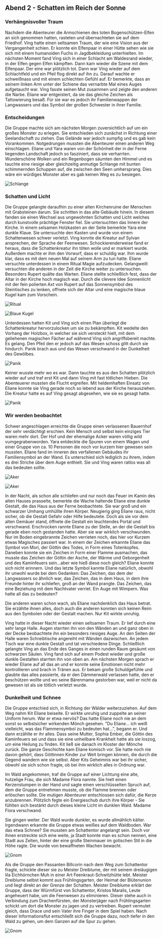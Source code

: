 ## Abend 2 - Schatten im Reich der Sonne

### Verhängnisvoller Traum

Nachdem die Abenteurer die Armschienen des toten Bogenschützen-Elfen an sich genommen hatten, rasteten und übernachteten sie auf dem Friedhof. Ving hatte einen seltsamen Traum, der wie eine Vision aus der Vergangenheit schien. Er konnte ein Elfenpaar in einer Hütte sehen wie sie sich mit einem humanoiden Fuchs in Jagdbekleidung unterhielten. Im nächsten Moment fand Ving sich in einer Schlacht am Waldesrand wieder, in der Elfen gegen Elfen kämpften. Dann kam wieder die Szene mit dem Elfenpaar. Der eine war plötzlich tot. Dann war Ving wieder auf dem Schlachtfeld und ein Pfeil flog direkt auf ihn zu. Darauf wachte er schweißnass und mit einem schlechten Gefühl auf. Er bemerkte, dass an seinem linken Arm unter der Schiene das vernarbte Mal eines Auges aufgetaucht war. Ving fasste seinen Mut zusammen und zeigte den anderen die Narbe. Eliane war entgeistert, da sie das gleiche Zeichen als Tattowierung besaß. Für sie war es jedoch ihr Familienwappen der Langwassers und das Symbol der großen Schwester in ihrer Familie.

### Entscheidungen

Die Gruppe machte sich am nächsten Morgen zuversichtlich auf um ein großes Monster zu erlegen. Sie entschieden sich zunächst in Richtung einer Seelandschaft zu ziehen. Das Gelände war jedoch sumpfig und es gab kein Vorankommen. Notgedrungen mussten die Abenteurer einen anderen Weg einschlagen. Eliane und Yara waren von der Schönheit der in der Ferne liegenden Landschaft jedoch so fasziniert, dass sie verharrten. Wunderschöne Wolken und ein Regenbogen säumten den Himmel und es tauchte eine riesige aber gleichzeitig anmutige Schlange mit bunten schimmernden Schuppen auf, die zwischen den Seen umhersprang. Dies wäre ein würdiges Monster aber es gab keinen Weg es zu besiegen.

![Schlange](/docs/assets/images/02-Schlange.jpeg)

### Schatten und Licht 

Die Gruppe gelangte daraufhin zu einer alten Kirchenruine der Menschen mit Grabsteinen darum. Sie schritten in das alte Gebäude hinein. In diesem fanden sie einen Wechsel aus ungewohnten Schatten und Licht welches durch kunstvolle prächtige Fenster fiel. Sie untersuchten das Innere der Kirche. In einem selsamen Holzkasten an der Seite bemerkte Yara eine dunkle Klaue. Sie untersuchte den Kasten und wurde von einem Schattenwesen schwer verletzt. Ving konnte die Kreatur auf Sylvan ansprechen, der Sprache der Feenwesen. Schockierenderweise fand er heraus, dass die Schattenkreatur ihn töten wolle und er markiert wurde. Außerdem machte er ihm den Vorwurf, dass er schuldig war. Ihm wurde klar, dass es mit dem neuen Mal auf seinem Arm zu tun hatte. Eliane versuchte unterdessen in einem Ritual Magie aufzudecken. Gelangweilt versuchten die anderen in der Zeit die Kirche weiter zu untersuchen. Besonders Rupert quälte das Warten. Eliane stellte schließlich fest, dass der Altar in der Kirche hoch magisch war. Durch die clevere Idee Sonnenlicht mit der fein polierten Axt von Rupert auf das Sonnensymbol des Steintisches zu lenken, offnete sich der Altar und eine magische blaue Kugel kam zum Vorschein.

![Ritual](/docs/assets/images/02-Ritual.jpeg)


![Blaue Kugel](/docs/assets/images/02-Eliane-blaue-Kugel.jpeg)

Unterdessen hatten Kit und Ving sich einen Plan überlegt die Schattenkreatur hervorzulocken um sie zu bekämpften. Kit wedelte den Vorhang der Holzbox, in welcher sie sich versteckt hielt, mit dem geliehenen magischen Fächer auf während Ving sich angriffsbereit machte. Es gelang. Den Pfeil den er jedoch auf das Wesen schoss glitt durch sie hindurch. Panik brach aus und das Wesen verschwand in der Dunkelheit des Gewölbes.

![Panik](/docs/assets/images/02-Kampf-in-der-Kirche.jpg)

 Keiner wusste mehr wo es war. Dann tauchte es aus den Schatten plötzlich wieder auf und traf erst Kit und dann Ving mit fast tötlichen Hieben. Die Abenteuerer mussten die Flucht ergreifen. Mit heldemhaften Einsatz von Eliane konnte sie Ving gerade noch so lebend aus der Kirche herausziehen. Die Kreatur hatte es auf Ving gesagt abgesehen, wie sie es gesagt hatte.

 ![Panik](/docs/assets/images/02-Ving-Schattenmonster.jpeg)

### Wir werden beobachtet

Schwer angeschlagen erreichte die Gruppe einen verlassenen Bauernhof der sehr verdächtigt erschien. Kein Mensch und selbst kein einziges Tier waren mehr dort. Der Hof und der ehemalige Acker waren völlig wild vumgegrabenworden. Yara entdeckte die Spuren von einem Wagen und einer Gruppe von ca. 10 Personen die noch vor kurzem hier gewesen sein mussten. Eliane fand im inneren des verfallenen Gebäudes ihr Familiensymbol an der Wand. Es unterschied sich lediglich zu ihrem, indem es drei Striche über dem Auge enthielt. Sie und Ving waren ratlos was all das bedeuten sollte.

![Aker](/docs/assets/images/02-Auge.jpg)

![Aker](/docs/assets/images/02-dunkle-Gestalt-Acker.jpeg)

In der Nacht, als schon alle schliefen und nur noch das Feuer im Kamin des alten Hauses prasselte, bemerkte die Wache haltende Eliane eine dunkle Gestalt, die das Haus aus der Ferne beobachtete. Sie war groß und ein schwarzer Umhang umhüllte ihren Körper. Neugierig ging Eliane raus, nicht sicher, ob die Gestalt Gefahr oder Hilfe bedeutete. Doch als sie vor dem alten Gemäuer stand, öffnete die Gestalt ein leuchtendes Portal und verschwand. Erschrocken rannte Eliane zu der Stelle, an der die Gestalt bis gerade eben noch gestanden hatte. Aber sie war wirklich verschwunden. Nur im Boden eingebrannte Zeichen verrieten noch, das hier vor Kurzem etwas Magisches passiert war. 
In einem der Zeichen erkannte Eliane das Symbol von Mori, der Göttin des Todes, in Form eines Totenkopfes. Daneben konnte sie ein Zeichen in Form einer Flamme ausmachen, das musste das Zeichen der Göttin der Asche, der Wärme und Geborgenheit und des Kaminfeuers sein...aber wie hieß diese noch gleich? Eliane konnte sich nicht erinnern. Und das letzte Symbol kannte Eliane natürlich, obwohl ihr unwohl wurde bei dem Gedanken: Das Zeichen, das dem der Langwassers so ähnlich war, das Zeichen, das in dem Haus, in dem ihre Freunde hinter ihr schliefen, groß an der Wand prangte. Das Zeichen, das eine Beziehung mit dem Nachtvater verriet. Ein Auge mit Wimpern. Was hatte all das zu bedeuten? 

Die anderen waren schon wach, als Eliane nachdenklich das Haus betrat. Sie erzählte ihnen alles, doch auch die anderen konnten sich keinen Reim aus den Symbolen oder der Gestalt machen. Nur Kit wirkte unruhig. 

Ving hatte in dieser Nacht wieder einen seltsamen Traum. Er lief durch eine sehr lange Halle. Augen starrten ihn von den Wänden an und ganz oben in der Decke beobachtete ihn ein besonders riesiges Auge. An den Seiten der Halle waren Schreibtische angereiht mit Wänden dazwischen. An jedem Tisch war eine dunkle Gestalt und tat verschiedene Dinge. Schließlich gelangte Ving an das Ende des Ganges in einen runden Raum gesäumt von schwarzen Säulen. Ving fand sich auf einem Podest wieder und große dunkle Gestalten starrten ihn von oben an. Am nächsten Morgen sprach er wieder Eliane auf all das an und er konnte seine Emotionen nicht mehr kontrollieren und brach in Tränen aus. Er bekam große Schuldgefühle und glaubte das alles passierte, da er den Dämmerwald verlassen hatte, den er beschützen wollte und wo seine Bärenmama gestorben war, weil er nicht da gewesen ist als sie tötlich verletzt wurde.

### Dunkelheit und Schnee

Die Gruppe entschied sich, in Richtung der Wälder weiterzuziehen. Auf dem Weg nahm Kit Eliane beiseite. Er wirkte unruhig und zuppelte an seiner Uniform herum. War er etwa nervös? Das hatte Eliane noch nie an dem sonst so selbstsicher wirkenden Mönch gesehen. "Du Eliane... ich weiß vielleicht, was das Flammensymbol zu bedeuten hat...", begann er. Und dann erzählte er ihr alles. Dass seine Mutter, Sophia Ember, die Göttin des Kaminfeuers sei und dass sie eine unheilbare Krankheit hatte als sie loszog, um eine Heilung zu finden. Kit ließ sie danach im Kloster der Mönche zurück. Die ganze Geschichte kam Eliane komisch vor. Sie hatte noch nie davon gehört, dass Göttinnen Kinder zur Welt bringen können, die durch die Gegend wandern wie sie selbst. Aber Kits Geheimnis war bei ihr sicher, obwohl sie sich schon fragte, ob bei ihm wirklich alles in Ordnung war. 

Im Wald angekommen, traf die Gruppe auf einer Lichtung eine alte, hutzelige Frau, die sich Madame Flora nannte. Sie hielt einen Kerzenstumpen in der Hand und sagte einen verschlüsselten Spruch auf, dem die Gruppe entnehmen musste, ob die Flamme brennen oder erlöschen sollte. Die mutigen Abenteurer entschlossen sich dafür, die Kerze anzubrennen. Plötzlich fegte ein Energieschub durch ihre Körper - Sie fühlten sich bestärkt durch dieses kleine Licht im dunklen Wald. Madame Flora verschwand. 

Sie gingen weiter. Der Wald wurde dunkler, es wurde allmählich kälter. Irgendwann erkannte die Gruppe etwas weißes auf dem Waldboden. War das etwa Schnee? Sie mussten am Schattentor angelangt sein. Doch vor ihnen erstreckte sich eine weite, ja Stadt konnte man es schon nennen, eine Stadt aus Zelten, hinter der eine große Steinmauer im gotischen Stil in die Höhe ragte. Die wurde von bewaffneten Wachen bewacht. 

![Gnom](/docs/assets/images/02-Schattentor.JPG)

Als die Gruppe den Passanten Billcorin nach dem Weg zum Schattentor fragte, schickte dieser sie zu Meister Dreiblume, der mit seinem dreiäugigen lila Eichhörnchen Muh in einer Art Feenkraut-Schwitzhütte lebt. Meister Dreiblume selbst kommt aus Frühlingsgarten, der Heimat der Blütenunion und liegt direkt an der Grenze der Schatten. Meister Dreiblume erklärt der Gruppe, dass der Würmfürst von Schattentor, Kristos Maralis, Leute angeheuert habe, um die Feenwesen zu eliminieren. Dieser stehe auch in Verbindung zum Drachenfürsten, der Monsterjäger nach Frühlingsgarten schickt um dort die Monster zu jagen und zu vertreiben. Rupert vermutet gleich, dass Drace und sein Vater ihre Finger in dem Spiel haben. 
Nach dieser Informationsflut entschließt sich die Gruppe dazu, noch tiefer in den Wald zu gehen, um dem Ganzen auf die Spur zu gehen. 


![Gnom](/docs/assets/images/02-Gnom_Eichhörnchen.jpg)
